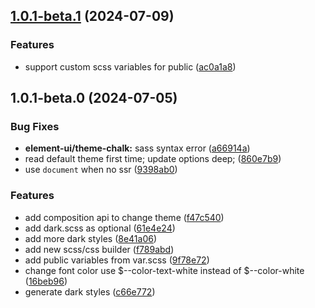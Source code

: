 ## [1.0.1-beta.1](https://github.com/yujinpan/el-css-var/compare/v1.0.1-beta.0...v1.0.1-beta.1) (2024-07-09)

### Features

- support custom scss variables for public ([ac0a1a8](https://github.com/yujinpan/el-css-var/commit/ac0a1a8baf36a6b840dfdd234cf9ddad37faea03))

## 1.0.1-beta.0 (2024-07-05)

### Bug Fixes

- **element-ui/theme-chalk:** sass syntax error ([a66914a](https://github.com/yujinpan/el-css-var/commit/a66914a00c49a3da2acfcf3a4ef144ffb4181b69))
- read default theme first time; update options deep; ([860e7b9](https://github.com/yujinpan/el-css-var/commit/860e7b91e426cb6e6a2a27dfc640a79712ca433b))
- use `document` when no ssr ([9398ab0](https://github.com/yujinpan/el-css-var/commit/9398ab03625a95a5423757b2ecfc861257e9971d))

### Features

- add composition api to change theme ([f47c540](https://github.com/yujinpan/el-css-var/commit/f47c5400c1e84c590c8f4eea0cfeb2c991d05972))
- add dark.scss as optional ([61e4e24](https://github.com/yujinpan/el-css-var/commit/61e4e24fda9484fd835e3885fa8725c2960ce493))
- add more dark styles ([8e41a06](https://github.com/yujinpan/el-css-var/commit/8e41a06d088b807fe21ad45cf0d94f7176ee777f))
- add new scss/css builder ([f789abd](https://github.com/yujinpan/el-css-var/commit/f789abd8895df7febd23d78cd8b32fff6b2489f3))
- add public variables from var.scss ([9f78e72](https://github.com/yujinpan/el-css-var/commit/9f78e72cd687a30b499d7fb51ae53b31f33817e2))
- change font color use $--color-text-white instead of $--color-white ([16beb96](https://github.com/yujinpan/el-css-var/commit/16beb96c7edab0f89115ab4e53a7c659e5c1d208))
- generate dark styles ([c66e772](https://github.com/yujinpan/el-css-var/commit/c66e772d10e9b5f38a2d369a931afa82d8f36d4f))
